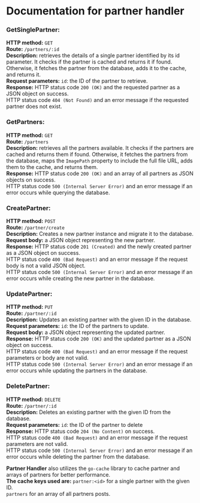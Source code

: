 # Documentation for partner handler

### GetSinglePartner:
**HTTP method:** `GET` </br>
**Route:** `/partners/:id`</br>
**Description:** retrieves the details of a single partner identified by its id parameter. It checks if the partner is cached and returns it if found. Otherwise, it fetches the partner from the database,
adds it to the cache, and returns it.</br>
**Request parameters:** `id`: the ID of the partner to retrieve.</br>
**Response:**
HTTP status code `200 (OK)` and the requested partner as a JSON object on success.</br>
HTTP status code `404 (Not Found)` and an error message if the requested partner does not exist.

### GetPartners:
**HTTP method:** `GET`</br>
**Route:** `/partners`</br>
**Description:** retrieves all the partners available. It checks if the partners are cached and returns them if found. Otherwise, it fetches the partners from the database, maps the `ImagePath` property to include the full file URL, adds them to the cache, and returns them.</br>
**Response:**
HTTP status code `200 (OK)` and an array of all partners as JSON objects on success.</br>
HTTP status code `500 (Internal Server Error)` and an error message if an error occurs while querying the database.

### CreatePartner:
**HTTP method:** `POST`</br>
**Route:** `/partner/create`</br>
**Description:** Creates a new partner instance and migrate it to the database.</br>
**Request body:** a JSON object representing the new partner.</br>
**Response:**
HTTP status code `201 (Created)` and the newly created partner as a JSON object on success.</br>
HTTP status code `400 (Bad Request)` and an error message if the request body is not a valid JSON object.</br>
HTTP status code `500 (Internal Server Error)` and an error message if an error occurs while creating the new partner in the database.

### UpdatePartner:
**HTTP method:** `PUT`</br>
**Route:** `/partner/:id`</br>
**Description:** Updates an existing partner with the given ID in the database.</br>
**Request parameters:** `id`: the ID of the partners to update.</br>
**Request body:** a JSON object representing the updated partner.</br>
**Response:**
HTTP status code `200 (OK)` and the updated partner as a JSON object on success.</br>
HTTP status code `400 (Bad Request)` and an error message if the request parameters or body are not valid.</br>
HTTP status code `500 (Internal Server Error)` and an error message if an error occurs while updating the partners in the database.

### DeletePartner:
**HTTP method:** `DELETE`</br>
**Route:** `/partner/:id`</br>
**Description:** Deletes an existing partner with the given ID from the database.</br>
**Request parameters:** `id`: the ID of the partner to delete </br>
**Response:**
HTTP status code `204 (No Content)` on success.</br>
HTTP status code `400 (Bad Request)` and an error message if the request parameters are not valid.</br>
HTTP status code `500 (Internal Server Error)` and an error message if an error occurs while deleting the partner from the database.</br>

**Partner Handler** also utilizes the `go-cache` library to cache partner and arrays of partners for better performance. </br>
**The cache keys used are:**
`partner:<id>` for a single partner with the given ID.</br>
`partners` for an array of all partners posts.
